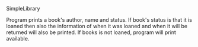 SimpleLibrary

Program prints a book's author, name and status. If book's status is that it
is loaned then also the information of when it was loaned and when it will
be returned will also be printed. If books is not loaned, program will print
available.
